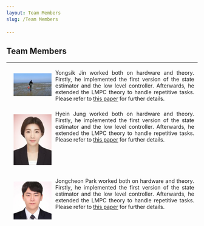 ```yaml
---
layout: Team Members
slug: /Team Members

---
```


## Team Members
___

<table style="border: 1px solid transparent;">
<tbody>
<tr>
<td style="text-align:justify;width: 500px; border: 1px solid transparent">
	<img align="left" src="/assets/img/members/yongsik.jfif" style="border: 10px solid transparent;" width="100"> 
	Yongsik Jin worked both on hardware and theory. Firstly, he implemented the first version of the state estimator and the low level controller. Afterwards, he extended the LMPC theory to handle repetitive tasks. Please refer to 
	<a href="https://scholar.google.com/citations?user=PeXR8ZYAAAAJ&hl=en/">this paper</a> for further details.
	</tr>
</tbody>
</table>

<table style="border: 1px solid transparent;">
<tbody>
<tr>
<td style="text-align:justify;width: 500px; border: 1px solid transparent">
	<img align="left" src="/assets/img/members/Hyein.jfif" style="border: 10px solid transparent;" width="100"> 
	Hyein Jung worked both on hardware and theory. Firstly, he implemented the first version of the state estimator and the low level controller. Afterwards, he extended the LMPC theory to handle repetitive tasks. Please refer to 
	<a href="https://scholar.google.com/citations?user=PeXR8ZYAAAAJ&hl=en/">this paper</a> for further details.
	</tr>
</tbody>
</table>

<table style="border: 1px solid transparent;">
<tbody>
<tr>
<td style="text-align:justify;width: 500px; border: 1px solid transparent">
	<img align="left" src="/assets/img/members/jongcheon.jfif" style="border: 10px solid transparent;" width="100"> 
	Jongcheon Park worked both on hardware and theory. Firstly, he implemented the first version of the state estimator and the low level controller. Afterwards, he extended the LMPC theory to handle repetitive tasks. Please refer to 
	<a href="https://scholar.google.com/citations?user=PeXR8ZYAAAAJ&hl=en/">this paper</a> for further details.
	</tr>
</tbody>
</table>

<!-- 6. 코무리
7. 싱
8. 구오 
 -->
